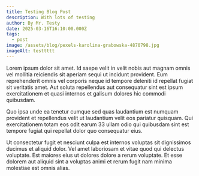 ```yaml
---
title: Testing Blog Post
description: With lots of testing
author: By Mr. Testy
date: 2025-03-16T16:10:00.000Z
tags:
  - post
image: /assets/blog/pexels-karolina-grabowska-4870798.jpg
imageAlt: testtttt
---
```

Lorem ipsum dolor sit amet. Id saepe velit in velit nobis aut magnam omnis vel mollitia reiciendis sit aperiam sequi ut incidunt provident. Eum reprehenderit omnis vel corporis neque id tempore deleniti id repellat fugiat sit veritatis amet. Aut soluta repellendus aut consequatur sint est ipsum exercitationem et quasi internos et galisum dolores hic commodi quibusdam. 

Quo ipsa unde ea tenetur cumque sed quas laudantium est numquam provident et repellendus velit ut laudantium velit eos pariatur quisquam. Qui exercitationem totam eos odit earum 33 ullam odio qui quibusdam sint est tempore fugiat qui repellat dolor quo consequatur eius. 

Ut consectetur fugit et nesciunt culpa est internos voluptas sit dignissimos ducimus et aliquid dolor. Vel amet laboriosam et vitae quod qui delectus voluptate. Est maiores eius ut dolores dolore a rerum voluptate. Et esse dolorem aut aliquid sint a voluptas animi et rerum fugit nam minima molestiae est omnis alias.
